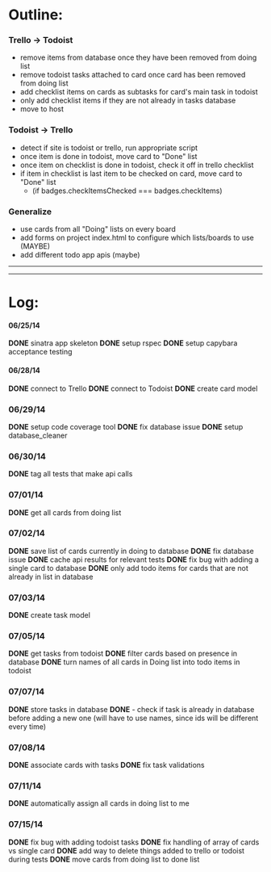 # Outline:

### Trello -> Todoist
- remove items from database once they have been removed from doing list
- remove todoist tasks attached to card once card has been removed from doing list
- add checklist items on cards as subtasks for card's main task in todoist
- only add checklist items if they are not already in tasks database
- move to host

### Todoist -> Trello 
- detect if site is todoist or trello, run appropriate script
- once item is done in todoist, move card to "Done" list
- once item on checklist is done in todoist, check it off in trello checklist
- if item in checklist is last item to be checked on card, move card to "Done" list
  - (if badges.checkItemsChecked === badges.checkItems) 

### Generalize 
- use cards from all "Doing" lists on every board
- add forms on project index.html to configure which lists/boards to use (MAYBE)
- add different todo app apis (maybe)


_______________________________________________________________________________
_______________________________________________________________________________

# Log:

#### 06/25/14 
__DONE__ sinatra app skeleton
__DONE__ setup rspec
__DONE__ setup capybara acceptance testing 

#### 06/28/14
__DONE__ connect to Trello
__DONE__ connect to Todoist
__DONE__ create card model

### 06/29/14
__DONE__ setup code coverage tool
__DONE__ fix database issue 
__DONE__ setup database_cleaner

### 06/30/14
__DONE__ tag all tests that make api calls

### 07/01/14
__DONE__ get all cards from doing list

### 07/02/14
__DONE__ save list of cards currently in doing to database
__DONE__ fix database issue
__DONE__ cache api results for relevant tests
__DONE__ fix bug with adding a single card to database
__DONE__ only add todo items for cards that are not already in list in database

### 07/03/14
__DONE__ create task model

### 07/05/14
__DONE__ get tasks from todoist
__DONE__ filter cards based on presence in database
__DONE__ turn names of all cards in Doing list into todo items in todoist

### 07/07/14
__DONE__ store tasks in database
__DONE__ - check if task is already in database before adding a new one (will have to use
            names, since ids will be different every time)

### 07/08/14
__DONE__ associate cards with tasks
__DONE__ fix task validations

### 07/11/14
__DONE__ automatically assign all cards in doing list to me

### 07/15/14
__DONE__ fix bug with adding todoist tasks
__DONE__ fix handling of array of cards vs single card
__DONE__ add way to delete things added to trello or todoist during tests
__DONE__ move cards from doing list to done list



